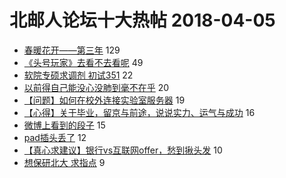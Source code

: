 # 北邮人论坛十大热帖 2018-04-05

- [春暖花开——第三年](https://bbs.byr.cn/article/Friends/1862733) 129
- [《头号玩家》去看不去看呢](https://bbs.byr.cn/article/Talking/5995260) 49
- [软院专硕求调剂 初试351](https://bbs.byr.cn/article/AimGraduate/1140191) 22
- [以前得自己能没心没肺到毫不在乎](https://bbs.byr.cn/article/Feeling/3051545) 20
- [【问题】如何在校外连接实验室服务器](https://bbs.byr.cn/article/Linux/156675) 19
- [【心得】关于毕业，留京与前途，说说实力、运气与成功](https://bbs.byr.cn/article/WorkLife/1100535) 16
- [微博上看到的段子](https://bbs.byr.cn/article/Joke/724979) 15
- [pad插头丢了](https://bbs.byr.cn/article/DigiLife/303232) 12
- [【真心求建议】银行vs互联网offer，愁到揪头发](https://bbs.byr.cn/article/Job/1966442) 10
- [想保研北大 求指点](https://bbs.byr.cn/article/StudyShare/183143) 9


